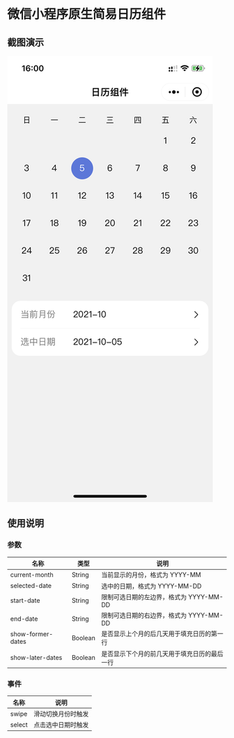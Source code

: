 # 微信小程序原生简易日历组件

## 截图演示

![](images/IMG_2651.PNG)

## 使用说明

### 参数

| 名称 | 类型 | 说明 |
| ---- | ---- | ---- |
| current-month | String | 当前显示的月份，格式为 YYYY-MM
| selected-date | String | 选中的日期，格式为 YYYY-MM-DD
| start-date | String | 限制可选日期的左边界，格式为 YYYY-MM-DD
| end-date  | String | 限制可选日期的右边界，格式为 YYYY-MM-DD
| show-former-dates | Boolean | 是否显示上个月的后几天用于填充日历的第一行
| show-later-dates | Boolean | 是否显示下个月的前几天用于填充日历的最后一行

### 事件

| 名称 | 说明 |
| ---- | ---- |
| swipe | 滑动切换月份时触发
| select | 点击选中日期时触发